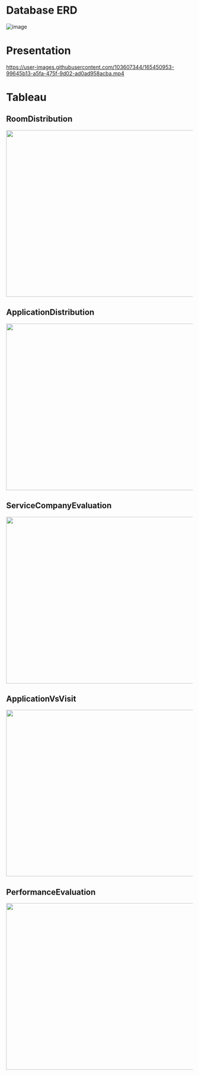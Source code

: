 # Database ERD
![image](https://user-images.githubusercontent.com/103607344/226143308-988d306b-8af8-4eba-9a65-41a49fc284fc.png)

# Presentation
https://user-images.githubusercontent.com/103607344/165450953-99645b13-a5fa-475f-9d02-ad0ad958acba.mp4

# Tableau
## RoomDistribution
<img src="https://user-images.githubusercontent.com/103607344/166068012-83641cc6-98fc-4dbb-8c79-f68f9b5bf52e.png" width="800" height="450" />    

## ApplicationDistribution
<img src="https://user-images.githubusercontent.com/103607344/166067812-21b88a86-04b8-49eb-9907-ed685ab3648c.png" width="800" height="450" />    

## ServiceCompanyEvaluation
<img src="https://user-images.githubusercontent.com/103607344/166068149-1d741519-6feb-4360-99f2-4fb06699d960.png" width="800" height="450" />    

## ApplicationVsVisit
<img src="https://user-images.githubusercontent.com/103607344/166068286-3bceb756-10e3-4aab-a89f-8ccb6b6c7ce2.png" width="800" height="450" />    

## PerformanceEvaluation
<img src="https://user-images.githubusercontent.com/103607344/166068369-35f72ce7-c974-4f6b-9b3d-d81e878a4667.png" width="800" height="450" />  
